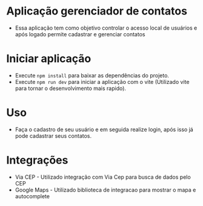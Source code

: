 # Aplicação gerenciador de contatos
- Essa aplicação tem como objetivo controlar o acesso local de usuários e após logado permite cadastrar e gerenciar contatos

# Iniciar aplicação
- Execute `npm install` para baixar as dependências do projeto.
- Execute `npm run dev` para iniciar a aplicação com o vite (Utilizado vite para tornar o desenvolvimento mais rapido).

# Uso
- Faça o cadastro de seu usuário e em seguida realize login, após isso já pode cadastrar seus contatos.

# Integrações
- Via CEP - Utilizado integração com Via Cep para busca de dados pelo CEP
- Google Maps - Utilizado biblioteca de integracao para mostrar o mapa e autocomplete

